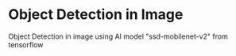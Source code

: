 # Object Detection in Image
Object Detection in image using AI model "ssd-mobilenet-v2" from tensorflow

